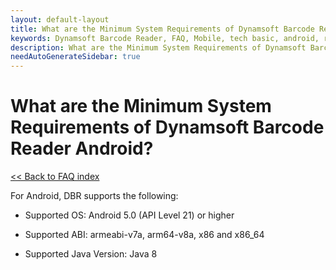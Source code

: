 ```yaml
---
layout: default-layout
title: What are the Minimum System Requirements of Dynamsoft Barcode Reader Android?
keywords: Dynamsoft Barcode Reader, FAQ, Mobile, tech basic, android, requirements
description: What are the Minimum System Requirements of Dynamsoft Barcode Reader Android?
needAutoGenerateSidebar: true
---
```


# What are the Minimum System Requirements of Dynamsoft Barcode Reader Android?

[<< Back to FAQ index](index.md)

For Android, DBR supports the following:

* Supported OS: Android 5.0 (API Level 21) or higher

* Supported ABI: armeabi-v7a, arm64-v8a, x86 and x86_64

* Supported Java Version: Java 8